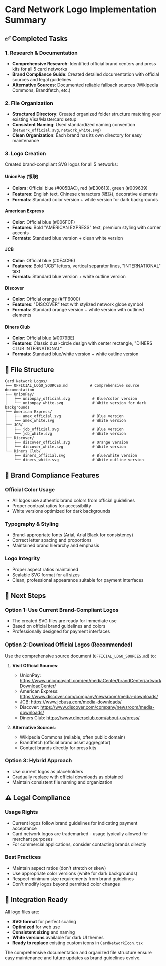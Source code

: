 # Card Network Logo Implementation Summary

## ✅ Completed Tasks

### 1. Research & Documentation
- **Comprehensive Research**: Identified official brand centers and press kits for all 5 card networks
- **Brand Compliance Guide**: Created detailed documentation with official sources and legal guidelines
- **Alternative Sources**: Documented reliable fallback sources (Wikipedia Commons, Brandfetch, etc.)

### 2. File Organization
- **Structured Directory**: Created organized folder structure matching your existing Visa/Mastercard setup
- **Consistent Naming**: Used standardized naming convention (`network_official.svg`, `network_white.svg`)
- **Clean Organization**: Each brand has its own directory for easy maintenance

### 3. Logo Creation
Created brand-compliant SVG logos for all 5 networks:

#### UnionPay (银联)
- **Colors**: Official blue (#005BAC), red (#E30613), green (#009639)
- **Features**: English text, Chinese characters (银联), decorative elements
- **Formats**: Standard color version + white version for dark backgrounds

#### American Express
- **Color**: Official blue (#006FCF)
- **Features**: Bold "AMERICAN EXPRESS" text, premium styling with corner accents
- **Formats**: Standard blue version + clean white version

#### JCB
- **Color**: Official blue (#0E4C96)
- **Features**: Bold "JCB" letters, vertical separator lines, "INTERNATIONAL" text
- **Formats**: Standard blue version + white outline version

#### Discover
- **Color**: Official orange (#FF6000)
- **Features**: "DISCOVER" text with stylized network globe symbol
- **Formats**: Standard orange version + white version with outlined elements

#### Diners Club
- **Color**: Official blue (#0079BE)
- **Features**: Classic dual-circle design with center rectangle, "DINERS CLUB INTERNATIONAL"
- **Formats**: Standard blue/white version + white outline version

## 📁 File Structure

```
Card Network Logos/
├── OFFICIAL_LOGO_SOURCES.md          # Comprehensive source documentation
├── UnionPay/
│   ├── unionpay_official.svg          # Blue/color version
│   └── unionpay_white.svg             # White version for dark backgrounds
├── American Express/
│   ├── amex_official.svg              # Blue version
│   └── amex_white.svg                 # White version
├── JCB/
│   ├── jcb_official.svg               # Blue version
│   └── jcb_white.svg                  # White version
├── Discover/
│   ├── discover_official.svg          # Orange version
│   └── discover_white.svg             # White version
└── Diners Club/
    ├── diners_official.svg            # Blue/white version
    └── diners_white.svg               # White outline version
```

## 🎯 Brand Compliance Features

### Official Color Usage
- All logos use authentic brand colors from official guidelines
- Proper contrast ratios for accessibility
- White versions optimized for dark backgrounds

### Typography & Styling
- Brand-appropriate fonts (Arial, Arial Black for consistency)
- Correct letter spacing and proportions
- Maintained brand hierarchy and emphasis

### Logo Integrity
- Proper aspect ratios maintained
- Scalable SVG format for all sizes
- Clean, professional appearance suitable for payment interfaces

## 🔄 Next Steps

### Option 1: Use Current Brand-Compliant Logos
- The created SVG files are ready for immediate use
- Based on official brand guidelines and colors
- Professionally designed for payment interfaces

### Option 2: Download Official Logos (Recommended)
Use the comprehensive source document (`OFFICIAL_LOGO_SOURCES.md`) to:

1. **Visit Official Sources**:
   - UnionPay: https://www.unionpayintl.com/en/mediaCenter/brandCenter/artworkDownloadCenter/
   - American Express: https://www.discover.com/company/newsroom/media-downloads/
   - JCB: https://www.jcbusa.com/media-downloads/
   - Discover: https://www.discover.com/company/newsroom/media-downloads/
   - Diners Club: https://www.dinersclub.com/about-us/press/

2. **Alternative Sources**:
   - Wikipedia Commons (reliable, often public domain)
   - Brandfetch (official brand asset aggregator)
   - Contact brands directly for press kits

### Option 3: Hybrid Approach
- Use current logos as placeholders
- Gradually replace with official downloads as obtained
- Maintain consistent file naming and organization

## ⚠️ Legal Compliance

### Usage Rights
- Current logos follow brand guidelines for indicating payment acceptance
- Card network logos are trademarked - usage typically allowed for merchant purposes
- For commercial applications, consider contacting brands directly

### Best Practices
- Maintain aspect ratios (don't stretch or skew)
- Use appropriate color versions (white for dark backgrounds)
- Respect minimum size requirements from brand guidelines
- Don't modify logos beyond permitted color changes

## 🚀 Integration Ready

All logo files are:
- **SVG format** for perfect scaling
- **Optimized** for web use
- **Consistent sizing** and naming
- **White versions** available for dark UI themes
- **Ready to replace** existing custom icons in `CardNetworkIcon.tsx`

The comprehensive documentation and organized file structure ensure easy maintenance and future updates as brand guidelines evolve.